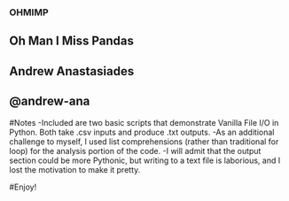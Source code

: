 ### OHMIMP
## Oh Man I Miss Pandas
## Andrew Anastasiades
## @andrew-ana

#Notes
-Included are two basic scripts that demonstrate Vanilla File I/O in Python. Both take .csv inputs and produce .txt outputs.
-As an additional challenge to myself, I used list comprehensions (rather than traditional for loop) for the analysis portion of the code.
-I will admit that the output section could be more Pythonic, but writing to a text file is laborious, and I lost the motivation to make it pretty.

#Enjoy!


